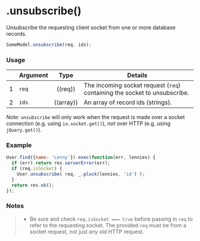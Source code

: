 # .unsubscribe()

Unsubscribe the requesting client socket from one or more database records.

```js
SomeModel.unsubscribe(req, ids);
```

### Usage

|   | Argument   | Type         | Details |
|---|:-----------|:------------:|---------|
| 1 | `req`      | ((req))      | The incoming socket request (`req`) containing the socket to unsubscribe.
| 2 | `ids`      | ((array))    | An array of record ids (strings).


*Note*: `unsubscribe` will only work when the request is made over a socket connection (e.g. using `io.socket.get()`), *not* over HTTP (e.g. using `jQuery.get()`).


### Example

```javascript
User.find({name: 'Lenny'}).exec(function(err, lennies) {
  if (err) return res.serverError(err);
  if (req.isSocket) {
    User.unsubscribe( req, _.pluck(lennies, 'id') );
  }
  return res.ok();
});
```


### Notes
> + Be sure and check `req.isSocket === true` before passing in `req` to refer to the requesting socket.  The provided `req` must be from a socket request, not just any old HTTP request.


<docmeta name="displayName" value=".unsubscribe()">

